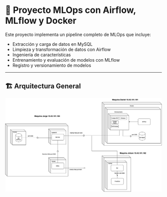 # 🧠 Proyecto MLOps con Airflow, MLflow y Docker

Este proyecto implementa un pipeline completo de MLOps que incluye:

- Extracción y carga de datos en MySQL
- Limpieza y transformación de datos con Airflow
- Ingeniería de características
- Entrenamiento y evaluación de modelos con MLflow
- Registro y versionamiento de modelos

---

## 🏗️ Arquitectura General

![Arquitectura del Proyecto](./docs/arquitectura_general.jpeg)